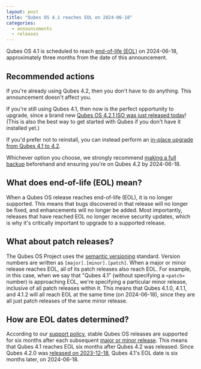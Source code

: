 ```yaml
---
layout: post
title: "Qubes OS 4.1 reaches EOL on 2024-06-18"
categories:
  - announcements
  - releases
---
```


Qubes OS 4.1 is scheduled to reach [end-of-life (EOL)](#what-does-end-of-life-eol-mean) on 2024-06-18, approximately three months from the date of this announcement.

## Recommended actions

If you're already using Qubes 4.2, then you don't have to do anything. This announcement doesn't affect you.

If you're still using Qubes 4.1, then now is the perfect opportunity to upgrade, since a brand new [Qubes OS 4.2.1 ISO was just released today](/news/2024/03/26/qubes-os-4-2-1-has-been-released/)! (This is also the best way to get started with Qubes if you don't have it installed yet.)

If you'd prefer not to reinstall, you can instead perform an [in-place upgrade from Qubes 4.1 to 4.2](/doc/upgrade/4.2/#in-place-upgrade).

Whichever option you choose, we strongly recommend [making a full backup](/doc/how-to-back-up-restore-and-migrate/) beforehand and ensuring you're on Qubes 4.2 by 2024-06-18.

## What does end-of-life (EOL) mean?

When a Qubes OS release reaches end-of-life (EOL), it is no longer supported. This means that bugs discovered in that release will no longer be fixed, and enhancements will no longer be added. Most importantly, releases that have reached EOL no longer receive security updates, which is why it's critically important to upgrade to a supported release.

## What about patch releases?

The Qubes OS Project uses the [semantic versioning](https://semver.org/) standard. Version numbers are written as `[major].[minor].[patch]`. When a major or minor release reaches EOL, all of its patch releases also reach EOL. For example, in this case, when we say that "Qubes 4.1" (without specifying a `<patch>` number) is approaching EOL, we're specifying a particular minor release, inclusive of all patch releases within it. This means that Qubes 4.1.0, 4.1.1, and 4.1.2 will all reach EOL at the same time (on 2024-06-18), since they are all just patch releases of the same minor release.

## How are EOL dates determined?

According to our [support policy](/doc/supported-releases/), stable Qubes OS releases are supported for six months after each subsequent [major or minor release](/doc/version-scheme/). This means that Qubes 4.1 reaches EOL six months after Qubes 4.2 was released. Since Qubes 4.2.0 was [released on 2023-12-18](/news/2023/12/18/qubes-os-4-2-0-has-been-released/), Qubes 4.1's EOL date is six months later, on 2024-06-18.
